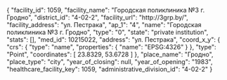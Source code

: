 {
    "facility_id": 1059,
    "facility_name": "Городская поликлиника №3 г. Гродно",
    "district_id": "4-02-2",
    "facility_url": "http:\/\/3grp.by\/",
    "facility_address": "ул. Пестрака",
    "ap_1": "4",
    "name": "Городская поликлиника №3 г. Гродно",
    "type": "0",
    "state": "private institution",
    "stats": [],
    "med_id": 10215022,
    "address": "ул. Пестрака",
    "coord_x_y": {
        "crs": {
            "type": "name",
            "properties": {
                "name": "EPSG:4326"
            }
        },
        "type": "Point",
        "coordinates": [
            23.8329,
            53.6728
        ]
    },
    "place_name": "Гродно",
    "place_type": "city",
    "year_of_closing": null,
    "year_of_opening": "1983",
    "healthcare_facility_key": 1059,
    "administrative_division_id": "4-02-2"
}